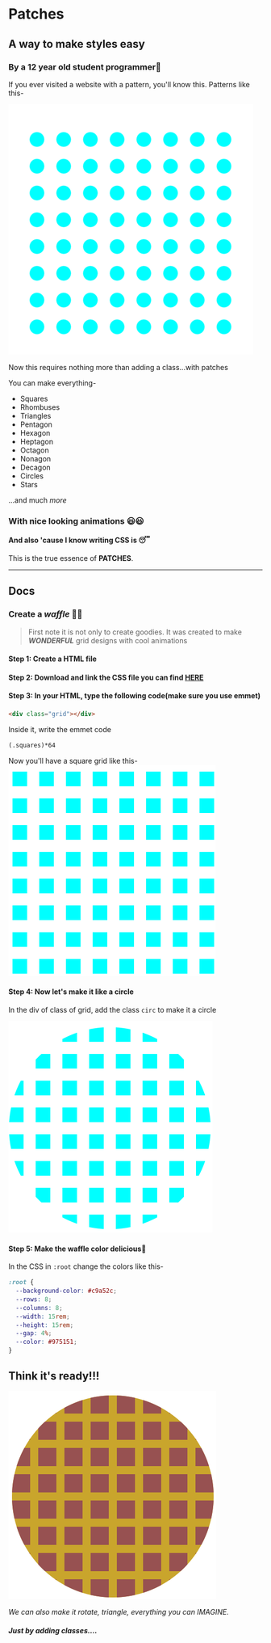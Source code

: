 # Patches

## A way to make styles easy

### By a 12 year old student programmer👦

If you ever visited a website with a pattern, you'll know this.
Patterns like this-

![PHOTO](image.png)

Now this requires nothing more than adding a class...with patches

You can make everything-

- Squares
- Rhombuses
- Triangles
- Pentagon
- Hexagon
- Heptagon
- Octagon
- Nonagon
- Decagon
- Circles
- Stars

...and much _more_

### With nice looking animations 😃😃

#### And also 'cause I know writing CSS is 😴

This is the true essence of **PATCHES**.

---

## Docs

### Create a _waffle_ 🥪😋

> First note it is not only to create goodies. It was created to make **_WONDERFUL_** grid designs with cool animations

#### Step 1: Create a HTML file

#### Step 2: Download and link the CSS file you can find [HERE](https://github.com/raghavgulia/patches/blob/main/style.css)

#### Step 3: In your HTML, type the following code(make sure you use emmet)

```html
<div class="grid"></div>
```

Inside it, write the emmet code

```html
(.squares)*64
```

Now you'll have a square grid like this-
![PHOTO](image2.png)

#### Step 4: Now let's make it like a circle

In the div of class of grid, add the class `circ` to make it a circle

![PHOTO](image3.png)

#### Step 5: Make the waffle color delicious🤤

In the CSS in `:root` change the colors like this-

```css
:root {
  --background-color: #c9a52c;
  --rows: 8;
  --columns: 8;
  --width: 15rem;
  --height: 15rem;
  --gap: 4%;
  --color: #975151;
}
```

## Think it's ready!!!

![Image](image4.png)

_We can also make it rotate, triangle, everything you can IMAGINE._

##### Just by adding classes....
